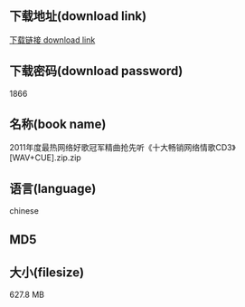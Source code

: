 ## 下载地址(download link)
[下载链接 download link](https://voluble-croquembouche-d321dc.netlify.app/?s=2011%E5%B9%B4%E5%BA%A6%E6%9C%80%E7%83%AD%E7%BD%91%E7%BB%9C%E5%A5%BD%E6%AD%8C%E5%86%A0%E5%86%9B%E7%B2%BE%E6%9B%B2%E6%8A%A2%E5%85%88%E5%90%AC%E3%80%8A%E5%8D%81%E5%A4%A7%E7%95%85%E9%94%80%E7%BD%91%E7%BB%9C%E6%83%85%E6%AD%8CCD3%E3%80%8B%5BWAV%2BCUE%5D.zip)

## 下载密码(download password)
1866

## 名称(book name)
2011年度最热网络好歌冠军精曲抢先听《十大畅销网络情歌CD3》[WAV+CUE].zip.zip

## 语言(language)
chinese

## MD5


## 大小(filesize)
627.8 MB
